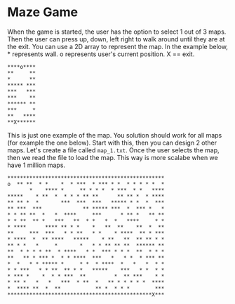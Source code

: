 # Maze Game

When the game is started, the user has the option to select 1 out of 3 maps. Then the user can press up, down, left right to walk around until they are at the exit. You can use a 2D array to represent the map. In the example below, * represents wall. o represents user's current position. X == exit.

```
****o****
**     **
*      **
***** ***
***   ***
***    **
****** **
***     *
**   ****
**X******
```

This is just one example of the map. You solution should work for all maps (for example the one below). Start with this, then you can design 2 other maps. Let's create a file called `map_1.txt`. Once the user selects the map, then we read the file to load the map. This way is more scalabe when we have 1 million maps.

```
**************************************************
o  ** **  * *    *  * ***  * *** * *  * * * * *  *
       *    **** *     ** * * *  * ***  * *   ****
*****    * **  *  * * * ** **      ** ** *  * ****
** ** *  *       ***  ***  ***   ***** * *  *  ***
** ***  ***             ** ***** ***  *  *** *   *
* * ** **  *   *  ****     ***      * ** *   ** **
* * **  ** *   ***   **  * *   *  *   ****     * *
* ****      **** ** * *    *   **  **    **  *  **
**     ***  ***   * * **   * *    * ****  ** * ***
* ****  *  ** ****   *****    * **   **  ** ** * *
** * *   *     *       *   * * ** ** **  ****** **
**  * * * * **  * ****   * *  *** * * *  **  * * *
**   ** * *** *  * * ****  ***   *   * *  * *** **
*  *   * * ***** *     * *  * ****  *   *   *  * *
* * ***   * * **  ** * *   *****    ***   * *  * *
* *** *    *  * * ***  **         *  ** ***    * *
* ** *   *   *   ***  * **  *   ** * * * * *  ****
*  **** **  *  **           ** *  * * *        ***
**********************************************X***
```
